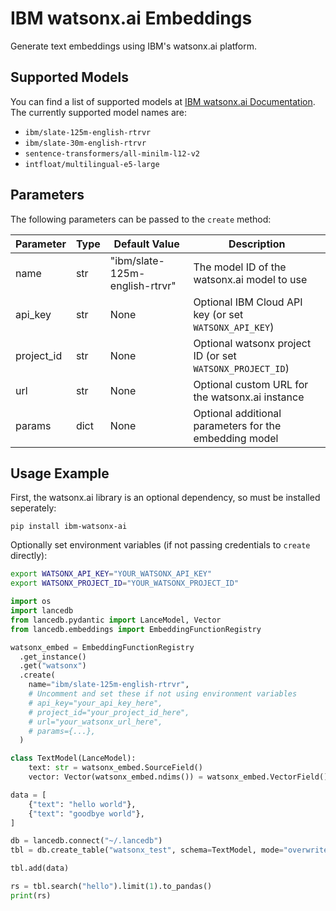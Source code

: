 # IBM watsonx.ai Embeddings

Generate text embeddings using IBM's watsonx.ai platform.

## Supported Models

You can find a list of supported models at [IBM watsonx.ai Documentation](https://dataplatform.cloud.ibm.com/docs/content/wsj/analyze-data/fm-models-embed.html?context=wx). The currently supported model names are:

- `ibm/slate-125m-english-rtrvr`
- `ibm/slate-30m-english-rtrvr`
- `sentence-transformers/all-minilm-l12-v2`
- `intfloat/multilingual-e5-large`

## Parameters

The following parameters can be passed to the `create` method:

| Parameter  | Type     | Default Value                    | Description                                               |
|------------|----------|----------------------------------|-----------------------------------------------------------|
| name       | str      | "ibm/slate-125m-english-rtrvr"   | The model ID of the watsonx.ai model to use               |
| api_key    | str      | None                             | Optional IBM Cloud API key (or set `WATSONX_API_KEY`)     |
| project_id | str      | None                             | Optional watsonx project ID (or set `WATSONX_PROJECT_ID`) |
| url        | str      | None                             | Optional custom URL for the watsonx.ai instance           |
| params     | dict     | None                             | Optional additional parameters for the embedding model    |

## Usage Example

First, the watsonx.ai library is an optional dependency, so must be installed seperately:

```
pip install ibm-watsonx-ai
```

Optionally set environment variables (if not passing credentials to `create` directly):

```sh
export WATSONX_API_KEY="YOUR_WATSONX_API_KEY"
export WATSONX_PROJECT_ID="YOUR_WATSONX_PROJECT_ID"
```

```python
import os
import lancedb
from lancedb.pydantic import LanceModel, Vector
from lancedb.embeddings import EmbeddingFunctionRegistry

watsonx_embed = EmbeddingFunctionRegistry
  .get_instance()
  .get("watsonx")
  .create(
    name="ibm/slate-125m-english-rtrvr",
    # Uncomment and set these if not using environment variables
    # api_key="your_api_key_here",
    # project_id="your_project_id_here",
    # url="your_watsonx_url_here",
    # params={...},
  )

class TextModel(LanceModel):
    text: str = watsonx_embed.SourceField()
    vector: Vector(watsonx_embed.ndims()) = watsonx_embed.VectorField()

data = [
    {"text": "hello world"},
    {"text": "goodbye world"},
]

db = lancedb.connect("~/.lancedb")
tbl = db.create_table("watsonx_test", schema=TextModel, mode="overwrite")

tbl.add(data)

rs = tbl.search("hello").limit(1).to_pandas()
print(rs)
```